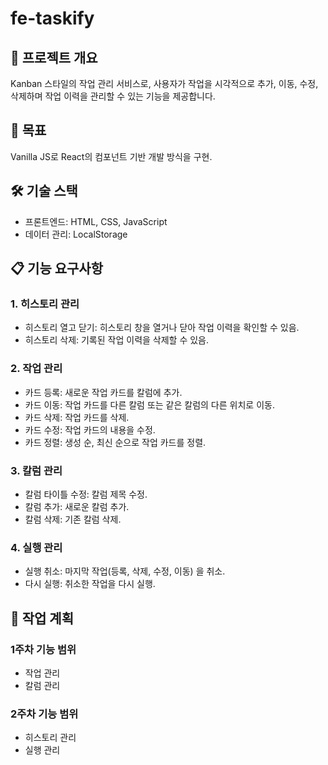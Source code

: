 # fe-taskify

## 📖 프로젝트 개요

Kanban 스타일의 작업 관리 서비스로, 사용자가 작업을 시각적으로 추가, 이동, 수정, 삭제하며 작업 이력을 관리할 수 있는 기능을 제공합니다.

## 🎯 목표

Vanilla JS로  React의 컴포넌트 기반 개발 방식을 구현.

## 🛠️ 기술 스택

- 프론트엔드: HTML, CSS, JavaScript
- 데이터 관리: LocalStorage

## 📋 기능 요구사항

### 1. 히스토리 관리

- 히스토리 열고 닫기: 히스토리 창을 열거나 닫아 작업 이력을 확인할 수 있음.
- 히스토리 삭제: 기록된 작업 이력을 삭제할 수 있음.

### 2. 작업 관리

- 카드 등록: 새로운 작업 카드를 칼럼에 추가.
- 카드 이동: 작업 카드를 다른 칼럼 또는 같은 칼럼의 다른 위치로 이동.
- 카드 삭제: 작업 카드를 삭제.
- 카드 수정: 작업 카드의 내용을 수정.
- 카드 정렬: 생성 순, 최신 순으로 작업 카드를 정렬.

### 3. 칼럼 관리

- 칼럼 타이틀 수정: 칼럼 제목 수정.
- 칼럼 추가: 새로운 칼럼 추가.
- 칼럼 삭제: 기존 칼럼 삭제.

### 4. 실행 관리

- 실행 취소: 마지막 작업(등록, 삭제, 수정, 이동) 을 취소.
- 다시 실행: 취소한 작업을 다시 실행.

## 📅 작업 계획

### 1주차 기능 범위

- 작업 관리
- 칼럼 관리

### 2주차 기능 범위

- 히스토리 관리
- 실행 관리